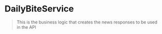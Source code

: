 # DailyBiteService
> This is the business logic that creates the news responses to be used in the API